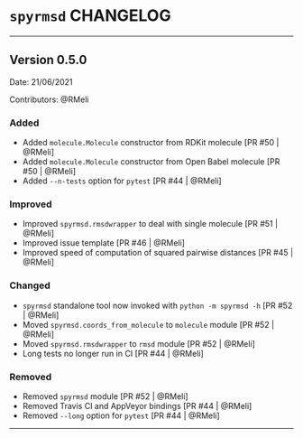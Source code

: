 
# `spyrmsd` CHANGELOG

------------------------------------------------------------------------------

## Version 0.5.0

Date:            21/06/2021

Contributors:    @RMeli

### Added

* Added `molecule.Molecule` constructor from RDKit molecule [PR #50 | @RMeli]
* Added `molecule.Molecule` constructor from Open Babel molecule [PR #50 | @RMeli]
* Added `--n-tests` option for `pytest` [PR #44 | @RMeli]

### Improved

* Improved `spyrmsd.rmsdwrapper` to deal with single molecule [PR #51 | @RMeli]
* Improved issue template [PR #46 | @RMeli]
* Improved speed of computation of squared pairwise distances [PR #45 | @RMeli]

### Changed

* `spyrmsd` standalone tool now invoked with `python -m spyrmsd -h` [PR #52 | @RMeli]
* Moved `spyrmsd.coords_from_molecule` to `molecule` module [PR #52 | @RMeli]
* Moved `spyrmsd.rmsdwrapper` to `rmsd` module [PR #52 | @RMeli]
* Long tests no longer run in CI [PR #44 | @RMeli]

### Removed

* Removed `spyrmsd` module [PR #52 | @RMeli]
* Removed Travis CI and AppVeyor bindings [PR #44 | @RMeli]
* Removed `--long` option for `pytest` [PR #44 | @RMeli]

------------------------------------------------------------------------------
